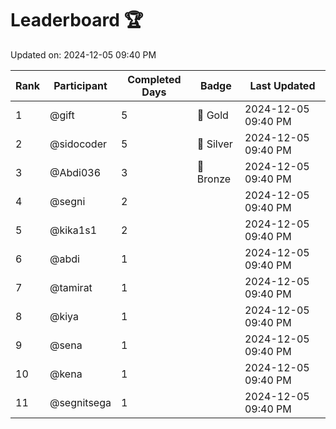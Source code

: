 # Leaderboard 🏆

Updated on: 2024-12-05 09:40 PM

| Rank | Participant       | Completed Days | Badge      | Last Updated         |
|------|-------------------|----------------|------------|----------------------|
| 1    | @gift             | 5              | 🏅 Gold     | 2024-12-05 09:40 PM |
| 2    | @sidocoder        | 5              | 🥈 Silver   | 2024-12-05 09:40 PM |
| 3    | @Abdi036          | 3              | 🥉 Bronze   | 2024-12-05 09:40 PM |
| 4    | @segni            | 2              |            | 2024-12-05 09:40 PM |
| 5    | @kika1s1          | 2              |            | 2024-12-05 09:40 PM |
| 6    | @abdi             | 1              |            | 2024-12-05 09:40 PM |
| 7    | @tamirat          | 1              |            | 2024-12-05 09:40 PM |
| 8    | @kiya             | 1              |            | 2024-12-05 09:40 PM |
| 9    | @sena             | 1              |            | 2024-12-05 09:40 PM |
| 10   | @kena             | 1              |            | 2024-12-05 09:40 PM |
| 11   | @segnitsega       | 1              |            | 2024-12-05 09:40 PM |
